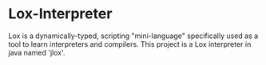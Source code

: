 # Lox-Interpreter

Lox is a dynamically-typed, scripting "mini-language" specifically used as a tool to learn interpreters and compilers. This project is a Lox interpreter in java named
'jlox'.
